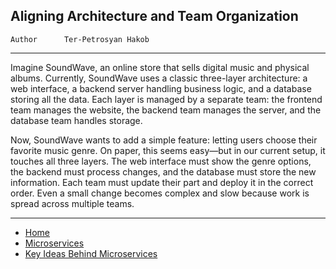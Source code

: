 ## Aligning Architecture and Team Organization

```info
Author      Ter-Petrosyan Hakob
```

---

Imagine SoundWave, an online store that sells digital music and physical albums. Currently, SoundWave uses a classic three-layer architecture: a web interface, a backend server handling business logic, and a database storing all the data. Each layer is managed by a separate team: the frontend team manages the website, the backend team manages the server, and the database team handles storage.

Now, SoundWave wants to add a simple feature: letting users choose their favorite music genre. On paper, this seems easy—but in our current setup, it touches all three layers. The web interface must show the genre options, the backend must process changes, and the database must store the new information. Each team must update their part and deploy it in the correct order. Even a small change becomes complex and slow because work is spread across multiple teams.

---

- [Home](./../../README.md)
- [Microservices](./../tutorials.md)
- [Key Ideas Behind Microservices](./2_Key_Ideas_Behind_Microservices.md)